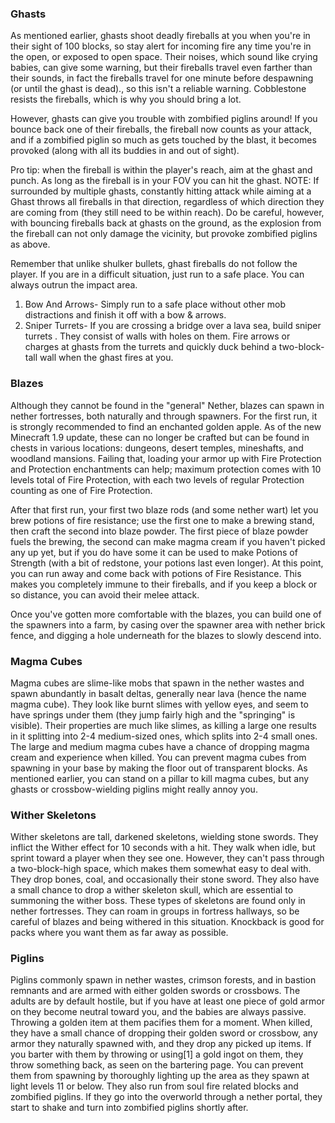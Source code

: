 ### Ghasts
As mentioned earlier, ghasts shoot deadly fireballs at you when you're in their sight of 100 blocks, so stay alert for incoming fire any time you're in the open, or exposed to open space. Their noises, which sound like crying babies, can give some warning, but their fireballs travel even farther than their sounds, in fact the fireballs travel for one minute before despawning (or until the ghast is dead)., so this isn't a reliable warning. Cobblestone resists the fireballs, which is why you should bring a lot. 

However, ghasts can give you trouble with zombified piglins around! If you bounce back one of their fireballs, the fireball now counts as your attack, and if a zombified piglin so much as gets touched by the blast, it becomes provoked (along with all its buddies in and out of sight). 

Pro tip: when the fireball is within the player's reach, aim at the ghast and punch. As long as the fireball is in your FOV you can hit the ghast. NOTE: If surrounded by multiple ghasts, constantly hitting attack while aiming at a Ghast throws all fireballs in that direction, regardless of which direction they are coming from (they still need to be within reach). Do be careful, however, with bouncing fireballs back at ghasts on the ground, as the explosion from the fireball can not only damage the vicinity, but provoke zombified piglins as above.

Remember that unlike shulker bullets, ghast fireballs do not follow the player. If you are in a difficult situation, just run to a safe place. You can always outrun the impact area.

1. Bow And Arrows- Simply run to a safe place without other mob distractions and finish it off with a bow & arrows.
2. Sniper Turrets- If you are crossing a bridge over a lava sea, build sniper turrets . They consist of walls with holes on them. Fire arrows or charges at ghasts from the turrets and quickly duck behind a two-block-tall wall when the ghast fires at you.

### Blazes
Although they cannot be found in the "general" Nether, blazes can spawn in nether fortresses, both naturally and through spawners. For the first run, it is strongly recommended to find an enchanted golden apple. As of the new Minecraft 1.9 update, these can no longer be crafted but can be found in chests in various locations: dungeons, desert temples, mineshafts, and woodland mansions. Failing that, loading your armor up with Fire Protection and Protection enchantments can help; maximum protection comes with 10 levels total of Fire Protection, with each two levels of regular Protection counting as one of Fire Protection.

After that first run, your first two blaze rods (and some nether wart) let you brew potions of fire resistance; use the first one to make a brewing stand, then craft the second into blaze powder. The first piece of blaze powder fuels the brewing, the second can make magma cream if you haven't picked any up yet, but if you do have some it can be used to make Potions of Strength (with a bit of redstone, your potions last even longer). At this point, you can run away and come back with potions of Fire Resistance. This makes you completely immune to their fireballs, and if you keep a block or so distance, you can avoid their melee attack.

Once you've gotten more comfortable with the blazes, you can build one of the spawners into a farm, by casing over the spawner area with nether brick fence, and digging a hole underneath for the blazes to slowly descend into.

### Magma Cubes
Magma cubes are slime-like mobs that spawn in the nether wastes and spawn abundantly in basalt deltas, generally near lava (hence the name magma cube). They look like burnt slimes with yellow eyes, and seem to have springs under them (they jump fairly high and the "springing" is visible). Their properties are much like slimes, as killing a large one results in it splitting into 2-4 medium-sized ones, which splits into 2-4 small ones. The large and medium magma cubes have a chance of dropping magma cream and experience when killed. You can prevent magma cubes from spawning in your base by making the floor out of transparent blocks. As mentioned earlier, you can stand on a pillar to kill magma cubes, but any ghasts or crossbow-wielding piglins might really annoy you.

### Wither Skeletons
Wither skeletons are tall, darkened skeletons, wielding stone swords. They inflict the Wither effect for 10 seconds with a hit. They walk when idle, but sprint toward a player when they see one. However, they can't pass through a two-block-high space, which makes them somewhat easy to deal with. They drop bones, coal, and occasionally their stone sword. They also have a small chance to drop a wither skeleton skull, which are essential to summoning the wither boss. These types of skeletons are found only in nether fortresses. They can roam in groups in fortress hallways, so be careful of blazes and being withered in this situation. Knockback is good for packs where you want them as far away as possible.

### Piglins
Piglins commonly spawn in nether wastes, crimson forests, and in bastion remnants and are armed with either golden swords or crossbows. The adults are by default hostile, but if you have at least one piece of gold armor on they become neutral toward you, and the babies are always passive. Throwing a golden item at them pacifies them for a moment. When killed, they have a small chance of dropping their golden sword or crossbow, any armor they naturally spawned with, and they drop any picked up items. If you barter with them by throwing or using[1] a gold ingot on them, they throw something back, as seen on the bartering page. You can prevent them from spawning by thoroughly lighting up the area as they spawn at light levels 11 or below. They also run from soul fire related blocks and zombified piglins. If they go into the overworld through a nether portal, they start to shake and turn into zombified piglins shortly after.

